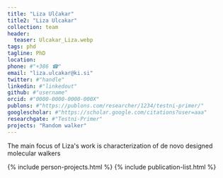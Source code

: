 ```yaml
---
title: "Liza Ulčakar"
title2: "Liza Ulcakar"
collection: team
header:
  teaser: Ulcakar_Liza.webp 
tags: phd
tagline: PhD
location: 
phone: #"+386 ☎"
email: "liza.ulcakar@ki.si"
twitter: #"handle"
linkedin: #"linkedout"
github: #"username"
orcid: #"0000-0000-0000-000X"
publons: #"https://publons.com/researcher/1234/testni-primer/"
googlescholar: #"https://scholar.google.com/citations?user=aaa"
researchgate: #"Testni-Primer"
projects: "Random walker"
---
```

The main focus of Liza's work is characterization of de novo designed molecular walkers

{% include person-projects.html %}
{% include publication-list.html %}
